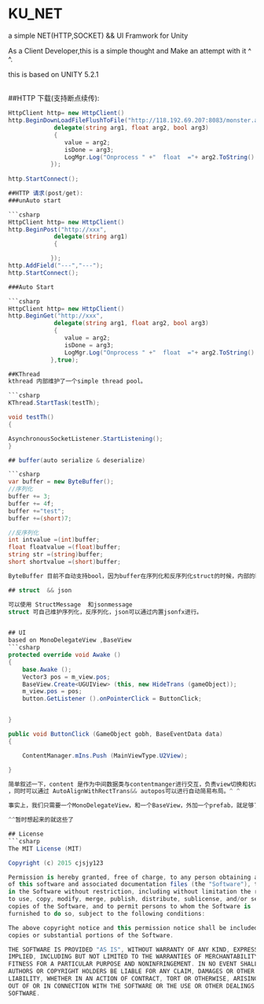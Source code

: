 # KU_NET
a simple NET(HTTP,SOCKET) &amp;&amp; UI Framwork for Unity

As a Client Developer,this is a simple thought and Make an attempt with it ^ ^.

this is based on UNITY 5.2.1 

##

##HTTP 下载(支持断点续传):

```csharp
HttpClient http= new HttpClient()
http.BeginDownLoadFileFlushToFile("http://118.192.69.207:8083/monster.apk",Application.persistentDataPath+"/mons.apk",
			 delegate(string arg1, float arg2, bool arg3)
			 {
				value = arg2;
				isDone = arg3;
				LogMgr.Log("Onprocess " +"  float  ="+ arg2.ToString()  +" isDone "+ arg3.ToString());
			});
			
http.StartConnect();

##HTTP 请求(post/get):
###unAuto start

```csharp
HttpClient http= new HttpClient()
http.BeginPost("http://xxx",
			 delegate(string arg1)
			 {

			});
http.AddField("---","---");		
http.StartConnect();

###Auto Start

```csharp
HttpClient http= new HttpClient()
http.BeginGet("http://xxx",
			 delegate(string arg1, float arg2, bool arg3)
			 {
				value = arg2;
				isDone = arg3;
				LogMgr.Log("Onprocess " +"  float  ="+ arg2.ToString()  +" isDone "+ arg3.ToString());
			},true);

##KThread
kthread 内部维护了一个simple thread pool。

```csharp
KThread.StartTask(testTh);

void testTh()
{

AsynchronousSocketListener.StartListening();
}

## buffer(auto serialize & deserialize)

```csharp
var buffer = new ByteBuffer();
//序列化
buffer += 3;
buffer += 4f;
buffer +="test";
buffer +=(short)7;

//反序列化
int intvalue =(int)buffer;
float floatvalue =(float)buffer;
string str =(string)buffer;
short shortvalue =(short)buffer;

ByteBuffer 目前不自动支持bool，因为buffer在序列化和反序列化struct的时候，内部的bool自动转为4byte,但是普通的bool，则为1byte，所以期望用户自己处理

## struct  && json 

可以使用 StructMessage  和jsonmessage
struct 可自己维护序列化，反序列化，json可以通过内置jsonfx进行。


## UI
based on MonoDelegateView ,BaseView
```csharp
protected override void Awake ()
{
	base.Awake ();
	Vector3 pos = m_view.pos;
	BaseView.Create<UGUIView> (this, new HideTrans (gameObject));
	m_view.pos = pos; 
	button.GetListener ().onPointerClick = ButtonClick;


}

public void ButtonClick (GameObject gobh, BaseEventData data)
{

	ContentManager.mIns.Push (MainViewType.U2View);

}

简单叙述一下，content 是作为中间数据类与contentmanger进行交互，负责view切换和状态维护，每个BaseView都是一个生命对象，通过base自动维护其生命周期，主要负责ui界面，效果方面，MonoDelegateView下可以执行逻辑，让view去播放动作
，同时可以通过 AutoAlignWithRectTrans&& autopos可以进行自动简易布局。^ ^

事实上，我们只需要一个MonoDelegateView，和一个BaseView，外加一个prefab，就足够了，AbstractTrans是为了自定义切换效果实现的抽象类。

^^暂时想起来的就这些了

## License
```csharp
The MIT License (MIT)

Copyright (c) 2015 cjsjy123

Permission is hereby granted, free of charge, to any person obtaining a copy
of this software and associated documentation files (the "Software"), to deal
in the Software without restriction, including without limitation the rights
to use, copy, modify, merge, publish, distribute, sublicense, and/or sell
copies of the Software, and to permit persons to whom the Software is
furnished to do so, subject to the following conditions:

The above copyright notice and this permission notice shall be included in all
copies or substantial portions of the Software.

THE SOFTWARE IS PROVIDED "AS IS", WITHOUT WARRANTY OF ANY KIND, EXPRESS OR
IMPLIED, INCLUDING BUT NOT LIMITED TO THE WARRANTIES OF MERCHANTABILITY,
FITNESS FOR A PARTICULAR PURPOSE AND NONINFRINGEMENT. IN NO EVENT SHALL THE
AUTHORS OR COPYRIGHT HOLDERS BE LIABLE FOR ANY CLAIM, DAMAGES OR OTHER
LIABILITY, WHETHER IN AN ACTION OF CONTRACT, TORT OR OTHERWISE, ARISING FROM,
OUT OF OR IN CONNECTION WITH THE SOFTWARE OR THE USE OR OTHER DEALINGS IN THE
SOFTWARE.




